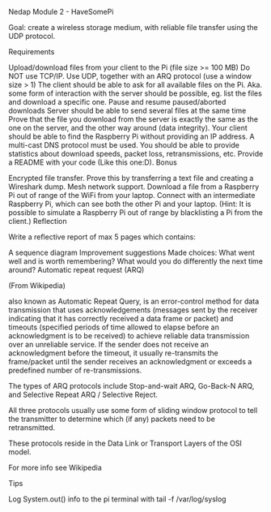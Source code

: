 Nedap Module 2 - HaveSomePi

Goal: create a wireless storage medium, with reliable file transfer using the UDP protocol.

Requirements

Upload/download files from your client to the Pi (file size >= 100 MB)
Do NOT use TCP/IP. Use UDP, together with an ARQ protocol (use a window size > 1)
The client should be able to ask for all available files on the Pi. Aka. some form of interaction with the server should be possible, eg. list the files and download a specific one.
Pause and resume paused/aborted downloads
Server should be able to send several files at the same time
Prove that the file you download from the server is exactly the same as the one on the server, and the other way around (data integrity).
Your client should be able to find the Raspberry Pi without providing an IP address. A multi-cast DNS protocol must be used.
You should be able to provide statistics about download speeds, packet loss, retransmissions, etc.
Provide a README with your code (Like this one:D).
Bonus

Encrypted file transfer. Prove this by transferring a text file and creating a Wireshark dump.
Mesh network support. Download a file from a Raspberry Pi out of range of the WiFi from your laptop. Connect with an intermediate Raspberry Pi, which can see both the other Pi and your laptop. (Hint: It is possible to simulate a Raspberry Pi out of range by blacklisting a Pi from the client.)
Reflection

Write a reflective report of max 5 pages which contains:

A sequence diagram
Improvement suggestions
Made choices:
What went well and is worth remembering?
What would you do differently the next time around?
Automatic repeat request (ARQ)

(From Wikipedia)

also known as Automatic Repeat Query, is an error-control method for data transmission that uses acknowledgements (messages sent by the receiver indicating that it has correctly received a data frame or packet) and timeouts (specified periods of time allowed to elapse before an acknowledgment is to be received) to achieve reliable data transmission over an unreliable service. If the sender does not receive an acknowledgment before the timeout, it usually re-transmits the frame/packet until the sender receives an acknowledgment or exceeds a predefined number of re-transmissions.

The types of ARQ protocols include Stop-and-wait ARQ, Go-Back-N ARQ, and Selective Repeat ARQ / Selective Reject.

All three protocols usually use some form of sliding window protocol to tell the transmitter to determine which (if any) packets need to be retransmitted.

These protocols reside in the Data Link or Transport Layers of the OSI model.

For more info see Wikipedia

Tips

Log System.out() info to the pi terminal with tail -f /var/log/syslog
